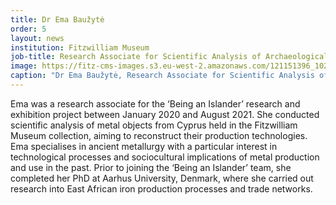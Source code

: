 ```yaml
---
title: Dr Ema Baužytė
order: 5
layout: news
institution: Fitzwilliam Museum
job-title: Research Associate for Scientific Analysis of Archaeological Metals
image: https://fitz-cms-images.s3.eu-west-2.amazonaws.com/121151396_10219001222637865_6401241136449979207_o-copy-1-.jpg
caption: "Dr Ema Baužytė, Research Associate for Scientific Analysis of Archaeological Metals, The Fitzwilliam Museum, Cambridge."
---
```

Ema was a research associate for the ‘Being an Islander’ research and exhibition project between January 2020 and August 2021. She conducted scientific analysis of metal objects from Cyprus held in the Fitzwilliam Museum collection, aiming to reconstruct their production technologies. Ema specialises in ancient metallurgy with a particular interest in technological processes and sociocultural implications of metal production and use in the past. Prior to joining the ‘Being an Islander’ team, she completed her PhD at Aarhus University, Denmark, where she carried out research into East African iron production processes and trade networks.

 
